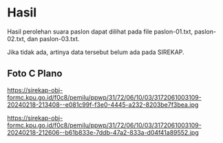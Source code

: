 # Hasil

Hasil perolehan suara paslon dapat dilihat pada file paslon-01.txt, paslon-02.txt, dan paslon-03.txt.

Jika tidak ada, artinya data tersebut belum ada pada SIREKAP.

## Foto C Plano

https://sirekap-obj-formc.kpu.go.id/f0c8/pemilu/ppwp/31/72/06/10/03/3172061003109-20240218-213408--e081c99f-f3e0-4445-a232-8203be7f3bea.jpg

https://sirekap-obj-formc.kpu.go.id/f0c8/pemilu/ppwp/31/72/06/10/03/3172061003109-20240218-212606--b61b833e-7ddb-47a2-833a-d04f41a89552.jpg
